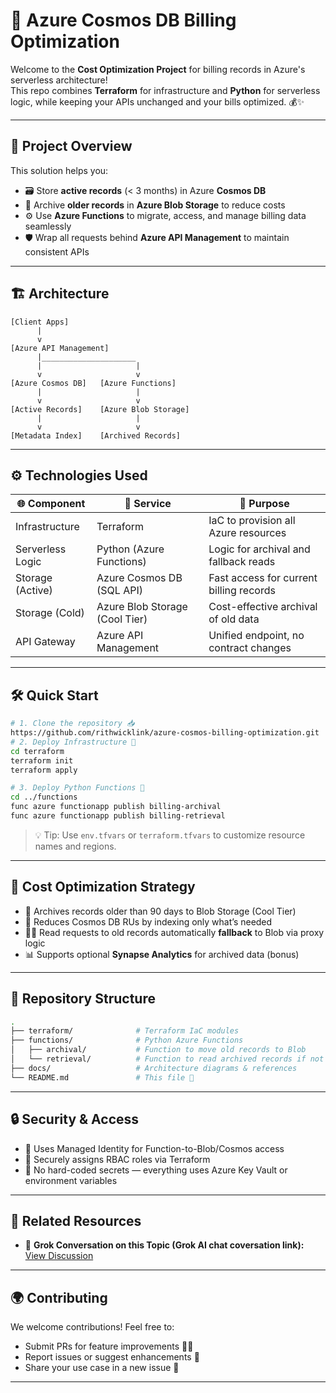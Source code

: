# 🚀 Azure Cosmos DB Billing Optimization

Welcome to the **Cost Optimization Project** for billing records in Azure's serverless architecture!\
This repo combines **Terraform** for infrastructure and **Python** for serverless logic, while keeping your APIs unchanged and your bills optimized. 💰✨

---

## 🧩 Project Overview

This solution helps you:

- 🗃️ Store **active records** (< 3 months) in Azure **Cosmos DB**
- 🧊 Archive **older records** in **Azure Blob Storage** to reduce costs
- ⚙️ Use **Azure Functions** to migrate, access, and manage billing data seamlessly
- 🛡️ Wrap all requests behind **Azure API Management** to maintain consistent APIs

---

## 🏗️ Architecture

```text
[Client Apps]
      |
      v
[Azure API Management]
      |_____________________
      |                     |
      v                     v
[Azure Cosmos DB]   [Azure Functions]
      |                     |
      v                     v
[Active Records]    [Azure Blob Storage]
      |                     |
      v                     v
[Metadata Index]    [Archived Records]
```



---

## ⚙️ Technologies Used

| 🌐 Component     | 💼 Service                     | 🧠 Purpose                              |
| ---------------- | ------------------------------ | --------------------------------------- |
| Infrastructure   | Terraform                      | IaC to provision all Azure resources    |
| Serverless Logic | Python (Azure Functions)       | Logic for archival and fallback reads   |
| Storage (Active) | Azure Cosmos DB (SQL API)      | Fast access for current billing records |
| Storage (Cold)   | Azure Blob Storage (Cool Tier) | Cost-effective archival of old data     |
| API Gateway      | Azure API Management           | Unified endpoint, no contract changes   |

---

## 🛠️ Quick Start

```bash
# 1. Clone the repository 📥
https://github.com/rithwicklink/azure-cosmos-billing-optimization.git
# 2. Deploy Infrastructure 🚀
cd terraform
terraform init
terraform apply

# 3. Deploy Python Functions 🐍
cd ../functions
func azure functionapp publish billing-archival
func azure functionapp publish billing-retrieval
```

> 💡 Tip: Use `env.tfvars` or `terraform.tfvars` to customize resource names and regions.

---

## 💸 Cost Optimization Strategy

- 🧹 Archives records older than 90 days to Blob Storage (Cool Tier)
- 🧮 Reduces Cosmos DB RUs by indexing only what’s needed
- 🧑‍💻 Read requests to old records automatically **fallback** to Blob via proxy logic
- 📊 Supports optional **Synapse Analytics** for archived data (bonus)

---

## 📂 Repository Structure

```bash
.
├── terraform/              # Terraform IaC modules
├── functions/              # Python Azure Functions
│   ├── archival/           # Function to move old records to Blob
│   └── retrieval/          # Function to read archived records if not found in Cosmos
├── docs/                   # Architecture diagrams & references
└── README.md               # This file 📘
```

---

## 🔒 Security & Access

- 🧾 Uses Managed Identity for Function-to-Blob/Cosmos access
- 🔐 Securely assigns RBAC roles via Terraform
- 🚫 No hard-coded secrets — everything uses Azure Key Vault or environment variables

---

## 🔗 Related Resources

- 🤖 **Grok Conversation on this Topic (Grok AI chat coversation link):** [View Discussion](https://grok.com/share/c2hhcmQtMw%3D%3D_a55e9872-ba50-4314-8c7b-d5f29392461b)

---

## 🌍 Contributing

We welcome contributions! Feel free to:

- Submit PRs for feature improvements 🧑‍💻
- Report issues or suggest enhancements 🐞
- Share your use case in a new issue 💬

---

##

